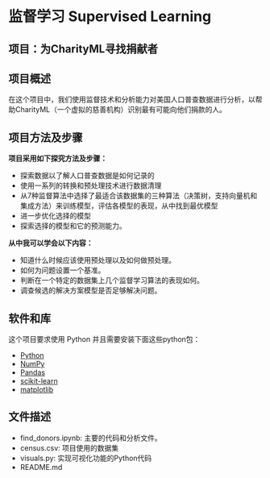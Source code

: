 # 监督学习 Supervised Learning
## 项目：为CharityML寻找捐献者

## 项目概述
在这个项目中，我们使用监督技术和分析能力对美国人口普查数据进行分析，以帮助CharityML（一个虚拟的慈善机构）识别最有可能向他们捐款的人。

## 项目方法及步骤
**项目采用如下探究方法及步骤：**

- 探索数据以了解人口普查数据是如何记录的
- 使用一系列的转换和预处理技术进行数据清理
- 从7种监督算法中选择了最适合该数据集的三种算法（决策树，支持向量机和集成方法）来训练模型，评估各模型的表现，从中找到最优模型
- 进一步优化选择的模型
- 探索选择的模型和它的预测能力。

**从中我可以学会以下内容：**

- 知道什么时候应该使用预处理以及如何做预处理。
- 如何为问题设置一个基准。
- 判断在一个特定的数据集上几个监督学习算法的表现如何。
- 调查候选的解决方案模型是否足够解决问题。

## 软件和库

这个项目要求使用 Python 并且需要安装下面这些python包：

- [Python](https://www.python.org/download/releases/2.7/)
- [NumPy](http://www.numpy.org/)
- [Pandas](http://pandas.pydata.org/)
- [scikit-learn](http://scikit-learn.org/stable/)
- [matplotlib](http://matplotlib.org/)

## 文件描述

- find_donors.ipynb: 主要的代码和分析文件。
- census.csv: 项目使用的数据集
- visuals.py: 实现可视化功能的Python代码
- README.md

